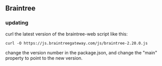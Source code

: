 ## Braintree

### updating

curl the latest version of the braintree-web script like this:

`curl -O https://js.braintreegateway.com/js/braintree-2.20.0.js`

change the version number in the package.json, and change the "main" property to point to the new version.
